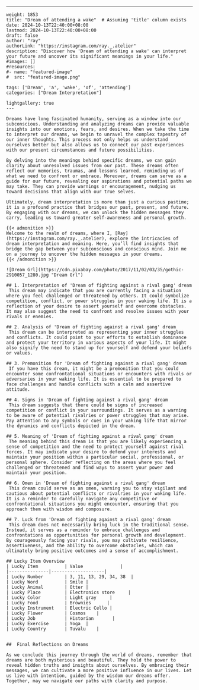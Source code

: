 ---
    weight: 1853
    title: "Dream of attending a wake"  # Assuming 'title' column exists
    date: 2024-10-13T22:40:00+08:00
    lastmod: 2024-10-13T22:40:00+08:00
    draft: false
    author: "ray"
    authorLink: "https://instagram.com/ray._.atelier"
    description: "Discover how 'Dream of attending a wake' can interpret your future and uncover its significant meanings in your life."
    #images: []
    #resources:
    #- name: "featured-image"
    #  src: "featured-image.png"
    
    tags: ['Dream', 'a', 'wake', 'of', 'attending']
    categories: ["Dream Interpretation"]
    
    lightgallery: true
    ---
    
    Dreams have long fascinated humanity, serving as a window into our subconscious. Understanding and analyzing dreams can provide valuable insights into our emotions, fears, and desires. When we take the time to interpret our dreams, we begin to unravel the complex tapestry of our inner thoughts. This process not only helps us understand ourselves better but also allows us to connect our past experiences with our present circumstances and future possibilities.
    
    By delving into the meanings behind specific dreams, we can gain clarity about unresolved issues from our past. These dreams often reflect our memories, traumas, and lessons learned, reminding us of what we need to confront or embrace. Moreover, dreams can serve as a guide for our future, revealing our aspirations and potential paths we may take. They can provide warnings or encouragement, nudging us toward decisions that align with our true selves.
    
    Ultimately, dream interpretation is more than just a curious pastime; it is a profound practice that bridges our past, present, and future. By engaging with our dreams, we can unlock the hidden messages they carry, leading us toward greater self-awareness and personal growth.
    
    {{< admonition >}}
    Welcome to the realm of dreams, where I, [Ray](https://instagram.com/ray._.atelier), explore the intricacies of dream interpretation and meaning. Here, you’ll find insights that bridge the gap between your subconscious and conscious mind. Join me on a journey to uncover the hidden messages in your dreams.
    {{< /admonition >}}
    
    ![Dream Grl](https://cdn.pixabay.com/photo/2017/11/02/03/35/gothic-2910057_1280.jpg "Dream Grl")
    
    ## 1. Interpretation of 'Dream of fighting against a rival gang' dream
     This dream may indicate that you are currently facing a situation where you feel challenged or threatened by others. It could symbolize competition, conflict, or power struggles in your waking life. It is a reflection of your desire to assert yourself and overcome obstacles. It may also suggest the need to confront and resolve issues with your rivals or enemies.
    
    ## 2. Analysis of 'Dream of fighting against a rival gang' dream
     This dream can be interpreted as representing your inner struggles and conflicts. It could point to your efforts to establish dominance and protect your territory in various aspects of your life. It might also signify the need to stand up for yourself and defend your beliefs or values.
    
    ## 3. Premonition for 'Dream of fighting against a rival gang' dream
     If you have this dream, it might be a premonition that you could encounter some confrontational situations or encounters with rivals or adversaries in your waking life. It is essential to be prepared to face challenges and handle conflicts with a calm and assertive attitude.
    
    ## 4. Signs in 'Dream of fighting against a rival gang' dream
     This dream suggests that there could be signs of increased competition or conflict in your surroundings. It serves as a warning to be aware of potential rivalries or power struggles that may arise. Pay attention to any symbols or cues in your waking life that mirror the dynamics and conflicts depicted in the dream.
    
    ## 5. Meaning of 'Dream of fighting against a rival gang' dream
     The meaning behind this dream is that you are likely experiencing a sense of competition and the need to protect yourself against rival forces. It may indicate your desire to defend your interests and maintain your position within a particular social, professional, or personal sphere. Consider reflecting on the areas where you feel challenged or threatened and find ways to assert your power and maintain your position.
    
    ## 6. Omen in 'Dream of fighting against a rival gang' dream
     This dream could serve as an omen, warning you to stay vigilant and cautious about potential conflicts or rivalries in your waking life. It is a reminder to carefully navigate any competitive or confrontational situations you might encounter, ensuring that you approach them with wisdom and composure.
    
    ## 7. Luck from 'Dream of fighting against a rival gang' dream
     This dream does not necessarily bring luck in the traditional sense. Instead, it serves as a reminder to embrace challenges and confrontations as opportunities for personal growth and development. By courageously facing your rivals, you may cultivate resilience, assertiveness, and the ability to overcome obstacles, which can ultimately bring positive outcomes and a sense of accomplishment.
    
    ## Lucky Item Overview
    | Lucky Item          | Value              |
    |---------------|--------------------|
    | Lucky Number        | 3, 11, 13, 29, 34, 38  |
    | Lucky Word          | Smile |
    | Lucky Animal        | Otter |
    | Lucky Place         | Electronics store     |
    | Lucky Color         | Light gray     |
    | Lucky Food          | Brownies      |
    | Lucky Instrument    | Electric Cello |
    | Lucky Flower        | Cosmos    |
    | Lucky Job           | Historian       |
    | Lucky Exercise      | Yoga  |
    | Lucky Country       | Tuvalu    |
    
    
    ##  Final Reflections on Dreams
    
    As we conclude this journey through the world of dreams, remember that dreams are both mysterious and beautiful. They hold the power to reveal hidden truths and insights about ourselves. By embracing their messages, we can cultivate a more positive influence in our lives. Let us live with intention, guided by the wisdom our dreams offer. Together, may we navigate our paths with clarity and purpose.
    